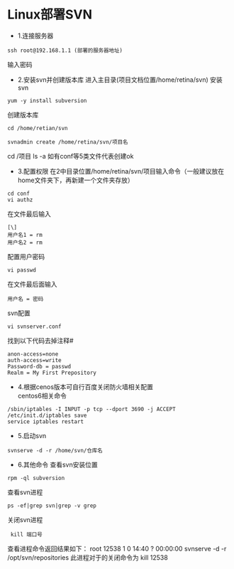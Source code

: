 # Linux部署SVN

* 1.连接服务器
```
ssh root@192.168.1.1 (部署的服务器地址)
```
输入密码

* 2.安装svn并创建版本库
进入主目录(项目文档位置/home/retina/svn)
安装svn
```
yum -y install subversion
```
创建版本库
```
cd /home/retian/svn
```
```
svnadmin create /home/retina/svn/项目名
```
 cd /项目  ls -a  如有conf等5类文件代表创建ok

 * 3.配置权限
 在2中目录位置/home/retina/svn/项目输入命令（一般建议放在home文件夹下，再新建一个文件夹存放）
 ```
 cd conf
 vi authz
 ```
 在文件最后输入
```
[\]
用户名1 = rm
用户名2 = rm
```
配置用户密码
```
vi passwd
```
在文件最后面输入
```
用户名 = 密码
```
svn配置
```
vi svnserver.conf
```
找到以下代码去掉注释#
```
anon-access=none
auth-access=write
Password-db = passwd
Realm = My First Prepository
```

* 4.根据cenos版本可自行百度关闭防火墙相关配置  
centos6相关命令
```
/sbin/iptables -I INPUT -p tcp --dport 3690 -j ACCEPT
/etc/init.d/iptables save
service iptables restart
```
* 5.启动svn
```
svnserve -d -r /home/svn/仓库名
```
* 6.其他命令
查看svn安装位置
```
rpm -ql subversion
```
查看svn进程
```
ps -ef|grep svn|grep -v grep
```
关闭svn进程
```
 kill 端口号
```
查看进程命令返回结果如下： 
root 12538 1 0 14:40 ? 00:00:00 svnserve -d -r /opt/svn/repositories
此进程对于的关闭命令为  kill 12538
